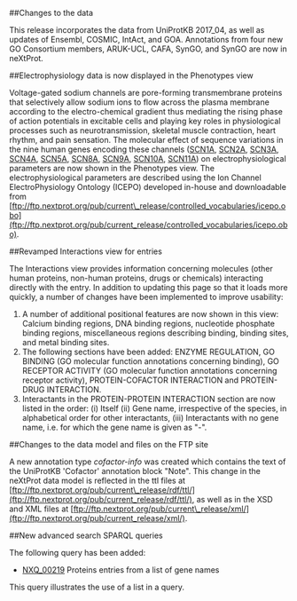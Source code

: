 ##Changes to the data

This release incorporates the data from UniProtKB 2017_04, as well as updates of Ensembl, COSMIC, IntAct, and GOA. Annotations from four new GO Consortium members, ARUK-UCL, CAFA, SynGO, and SynGO are now in neXtProt.

##Electrophysiology data is now displayed in the Phenotypes view

Voltage-gated sodium channels are pore-forming transmembrane proteins that selectively allow sodium ions to flow across the plasma membrane according to the electro-chemical gradient thus mediating the rising phase of action potentials in excitable cells and playing key roles in physiological processes such as neurotransmission, skeletal muscle contraction, heart rhythm, and pain sensation. The molecular effect of sequence variations in the nine human genes encoding these channels ([SCN1A](/entry/NX_P35498/phenotypes), [SCN2A](/entry/NX_Q99250/phenotypes), [SCN3A](/entry/NX_Q9NY46/phenotypes), [SCN4A](/entry/NX_P35499/phenotypes), [SCN5A](/entry/NX_Q14524/phenotypes), [SCN8A](/entry/NX_Q9UQD0/phenotypes), [SCN9A](/entry/NX_Q15858/phenotypes), [SCN10A](/entry/NX_Q9Y5Y9/phenotypes), [SCN11A](/entry/NX_Q9UI33/phenotypes)) on electrophysiological parameters are now shown in the Phenotypes view. The electrophysiological parameters are described using the Ion Channel ElectroPhysiology Ontology (ICEPO) developed in-house and downloadable from [ftp://ftp.nextprot.org/pub/current\_release/controlled_vocabularies/icepo.obo](ftp://ftp.nextprot.org/pub/current_release/controlled_vocabularies/icepo.obo).

##Revamped Interactions view for entries

The Interactions view provides information concerning molecules (other human proteins, non-human proteins, drugs or chemicals) interacting directly with the entry. In addition to updating this page so that it loads more quickly, a number of changes have been implemented to improve usability:
1.	A number of additional positional features are now shown in this view: Calcium binding regions, DNA binding regions, nucleotide phosphate binding regions, miscellaneous regions describing binding, binding sites, and metal binding sites.
2.	The following sections have been added: ENZYME REGULATION, GO BINDING (GO molecular function annotations concerning binding), GO RECEPTOR ACTIVITY (GO molecular function annotations concerning receptor activity), PROTEIN-COFACTOR INTERACTION and PROTEIN-DRUG INTERACTION.
3.	Interactants in the PROTEIN-PROTEIN INTERACTION section are now listed in the order: (i) Itself (ii) Gene name, irrespective of the species, in alphabetical order for other interactants, (iii) Interactants with no gene name, i.e. for which the gene name is given as &#34;-&#34;.

##Changes to the data model and files on the FTP site

A new annotation type _cofactor-info_ was created which contains the text of the UniProtKB &#39;Cofactor&#39; annotation block &#34;Note&#34;. This change in the neXtProt data model is reflected in the ttl files at [ftp://ftp.nextprot.org/pub/current\_release/rdf/ttl/](ftp://ftp.nextprot.org/pub/current_release/rdf/ttl/), as well as in the XSD and XML files at [ftp://ftp.nextprot.org/pub/current\_release/xml/](ftp://ftp.nextprot.org/pub/current_release/xml/).

##New advanced search SPARQL queries

The following query has been added:

* [NXQ_00219](/proteins/search?mode=advanced&queryId=NXQ_00219) Proteins entries from a list of gene names

This query illustrates the use of a list in a query. 
